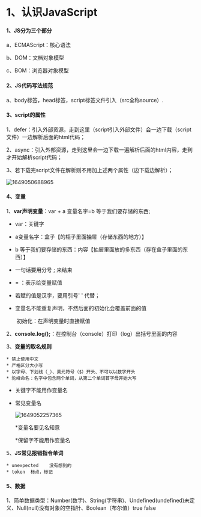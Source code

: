 # 1、认识JavaScript

#### 1、JS分为三个部分

a、ECMAScript：核心语法

b、DOM：文档对象模型

c、BOM：浏览器对象模型

#### 2、JS代码写法规范

a、body标签，head标签，script标签文件引入（src全称source）.

#### 3、script的属性

1、defer：引入外部资源，走到这里（script引入外部文件）会一边下载（script文件）一边解析后面的html代码；

2、async：引入外部资源，走到这里会一边下载一遍解析后面的html内容，走到</html>才开始解析script代码；

3、若下载完script文件在解析则不用加上述两个属性（边下载边解析）；

![1649050688965](C:\Users\Administrator\AppData\Roaming\Typora\typora-user-images\1649050688965.png)

#### 4、变量

1、**var声明变量**：var + a 变量名字=b 等于我们要存储的东西;

 * var：关键字

 * a变量名字：盒子【的柜子里面抽屉（存储东西的地方）】

 * b 等于我们要存储的东西：内容【抽屉里面放的多东西（存在盒子里面的东西）】

 * 一句话要用分号 ; 来结束

 * = ：表示给变量赋值

 * 若赋的值是汉字，要用引号'  ' 代替；

 * 变量名不能重复声明，不然后面的初始化会覆盖前面的值

   ​		初始化：在声明变量时直接赋值

2、**console.log();**：在控制台（console）打印（log）出括号里面的内容

3、**变量的取名规则**

	* 禁止使用中文
	* 严格区分大小写
	* 以字母、下划线（_）、美元符号（$）开头、不可以以数字开头
	* 驼峰命名：名字中包含两个单词，从第二个单词首字母开始大写

 * 关键字不能用作变量名

 * 常见变量名

   ![1649052257365](C:\Users\Administrator\AppData\Roaming\Typora\typora-user-images\1649052257365.png)

   *变量名要见名知意

   *保留字不能用作变量名

5、**JS常见报错指令单词**

	* unexpected	没有想到的 
	* token  标点，标记

#### 5、数据

1、简单数据类型：Number(数字)、String(字符串)、Undefined(undefined)未定义、Null(null)没有对象的空指针、Boolean（布尔值）true false